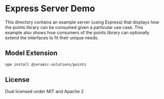 # Express Server Demo

This directory contains an example server (using Express) that displays how the points library can be consumed given a particular use case. This example also shows how consumers of the points library can optionally extend the interfaces to fit their unique needs.

## Model Extension

```sh
npm install @ceramic-solutions/points
```

## License

Dual licensed under MIT and Apache 2
